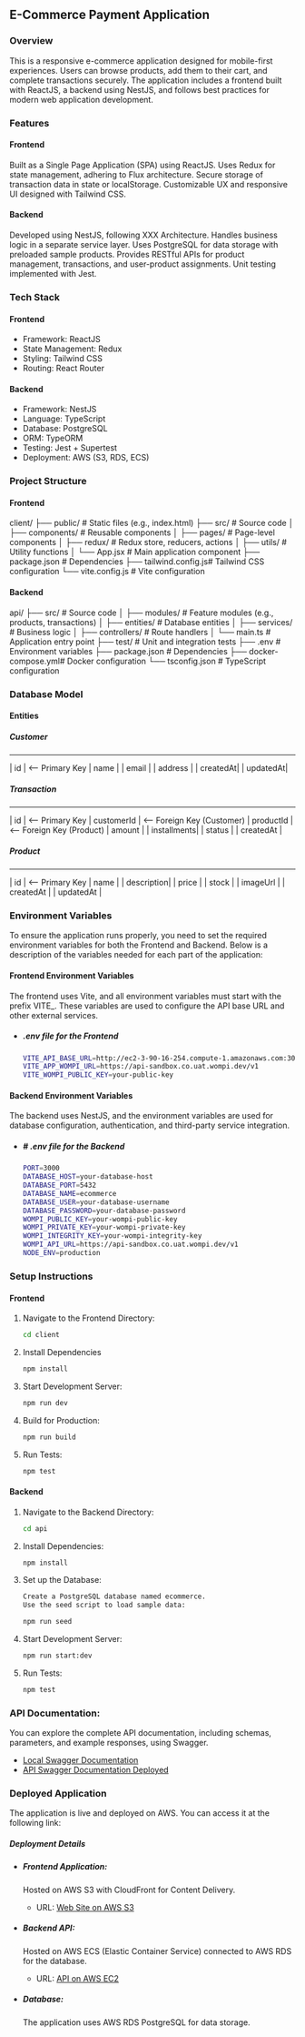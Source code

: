 ## E-Commerce Payment Application

### Overview

This is a responsive e-commerce application designed for mobile-first experiences. Users can browse products, add them to their cart, and complete transactions securely. The application includes a frontend built with ReactJS, a backend using NestJS, and follows best practices for modern web application development.

### Features

#### Frontend

Built as a Single Page Application (SPA) using ReactJS.
Uses Redux for state management, adhering to Flux architecture.
Secure storage of transaction data in state or localStorage.
Customizable UX and responsive UI designed with Tailwind CSS.

#### Backend

Developed using NestJS, following XXX Architecture.
Handles business logic in a separate service layer.
Uses PostgreSQL for data storage with preloaded sample products.
Provides RESTful APIs for product management, transactions, and user-product assignments.
Unit testing implemented with Jest.

### Tech Stack

#### Frontend

* Framework: ReactJS
* State Management: Redux
* Styling: Tailwind CSS
* Routing: React Router

#### Backend

* Framework: NestJS
* Language: TypeScript
* Database: PostgreSQL
* ORM: TypeORM
* Testing: Jest + Supertest
* Deployment: AWS (S3, RDS, ECS)

### Project Structure

#### Frontend

client/
├── public/           # Static files (e.g., index.html)
├── src/              # Source code
│   ├── components/   # Reusable components
│   ├── pages/        # Page-level components
│   ├── redux/        # Redux store, reducers, actions
│   ├── utils/        # Utility functions
│   └── App.jsx       # Main application component
├── package.json      # Dependencies
├── tailwind.config.js# Tailwind CSS configuration
└── vite.config.js    # Vite configuration

#### Backend

api/
├── src/              # Source code
│   ├── modules/      # Feature modules (e.g., products, transactions)
│   ├── entities/     # Database entities
│   ├── services/     # Business logic
│   ├── controllers/  # Route handlers
│   └── main.ts       # Application entry point
├── test/             # Unit and integration tests
├── .env              # Environment variables
├── package.json      # Dependencies
├── docker-compose.yml# Docker configuration
└── tsconfig.json     # TypeScript configuration

### Database Model

#### Entities

##### Customer
---------
| id       | <-- Primary Key
| name     |
| email    |
| address  |
| createdAt|
| updatedAt|

##### Transaction
------------
| id         | <-- Primary Key
| customerId | <-- Foreign Key (Customer)
| productId  | <-- Foreign Key (Product)
| amount     |
| installments|
| status     |
| createdAt  |

##### Product
---------
| id         | <-- Primary Key
| name       |
| description|
| price      |
| stock      |
| imageUrl   |
| createdAt  |
| updatedAt  |

### Environment Variables
To ensure the application runs properly, you need to set the required environment variables for both the Frontend and Backend. Below is a description of the variables needed for each part of the application:

#### Frontend Environment Variables
The frontend uses Vite, and all environment variables must start with the prefix VITE_. These variables are used to configure the API base URL and other external services.

* ##### .env file for the Frontend
    ```bash
    VITE_API_BASE_URL=http://ec2-3-90-16-254.compute-1.amazonaws.com:3000/api
    VITE_APP_WOMPI_URL=https://api-sandbox.co.uat.wompi.dev/v1
    VITE_WOMPI_PUBLIC_KEY=your-public-key

#### Backend Environment Variables
The backend uses NestJS, and the environment variables are used for database configuration, authentication, and third-party service integration.

* ##### # .env file for the Backend
    ```bash
    PORT=3000
    DATABASE_HOST=your-database-host
    DATABASE_PORT=5432
    DATABASE_NAME=ecommerce
    DATABASE_USER=your-database-username
    DATABASE_PASSWORD=your-database-password
    WOMPI_PUBLIC_KEY=your-wompi-public-key
    WOMPI_PRIVATE_KEY=your-wompi-private-key
    WOMPI_INTEGRITY_KEY=your-wompi-integrity-key
    WOMPI_API_URL=https://api-sandbox.co.uat.wompi.dev/v1
    NODE_ENV=production

### Setup Instructions

#### Frontend

1. Navigate to the Frontend Directory:
    ```bash
    cd client

2. Install Dependencies
    ```bash
    npm install

3. Start Development Server:
    ```bash
    npm run dev

4. Build for Production:
    ```bash
    npm run build

5. Run Tests:
    ```bash
    npm test

#### Backend

1. Navigate to the Backend Directory:

    ```bash
    cd api

2. Install Dependencies:

    ```bash
    npm install

3. Set up the Database:
    
    ```bash
    Create a PostgreSQL database named ecommerce.
    Use the seed script to load sample data:
    
    npm run seed
    
4. Start Development Server:

    ```bash
    npm run start:dev

5. Run Tests:

    ```bash
    npm test

### API Documentation:

You can explore the complete API documentation, including schemas, parameters, and example responses, using Swagger.

* [Local Swagger Documentation](http://localhost:3000/docs)
* [API Swagger Documentation Deployed](http://ec2-3-90-16-254.compute-1.amazonaws.com:3000/docs)

### Deployed Application

The application is live and deployed on AWS. You can access it at the following link:

##### Deployment Details

* ##### Frontend Application: 
    Hosted on AWS S3 with CloudFront for Content Delivery.
    - URL: [Web Site on AWS S3](http://store-app-test.s3-website-us-east-1.amazonaws.com/.com)

* ##### Backend API: 
    Hosted on AWS ECS (Elastic Container Service) connected to AWS RDS for the database.
    - URL: [API on AWS EC2](
http://ec2-3-90-16-254.compute-1.amazonaws.com:3000/api/products)


* ##### Database:
    The application uses AWS RDS PostgreSQL for data storage.